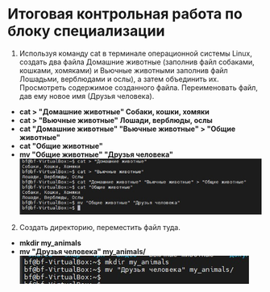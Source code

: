Итоговая контрольная работа по блоку специализации
===

1. Используя команду cat в терминале операционной системы Linux, создать
   два файла Домашние животные (заполнив файл собаками, кошками,
   хомяками) и Вьючные животными заполнив файл Лошадьми, верблюдами и
   ослы), а затем объединить их. Просмотреть содержимое созданного файла.
   Переименовать файл, дав ему новое имя (Друзья человека).

* __cat > "Домашние животные"
  Собаки, кошки, хомяки__
* __cat > "Вьючные животные"
  Лошади, верблюды, ослы__
* __cat "Домашние животные" "Вьючные животные" > "Общие животные"__
* __cat "Общие животные"__
* __mv "Общие животные" "Друзья человека"__
![Картинка 1](images/1.jpg)

2. Создать директорию, переместить файл туда.
* __mkdir my_animals__
* __mv "Друзья человека" my_animals/__
  ![Картинка 2](images/2.jpg)

